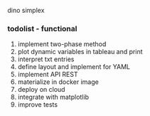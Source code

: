dino simplex

### todolist - functional
1. implement two-phase method
2. plot dynamic variables in tableau and print
3. interpret txt entries
4. define layout and implement for YAML
5. implement API REST
6. materialize in docker image
7. deploy on cloud
8. integrate with matplotlib
9. improve tests
